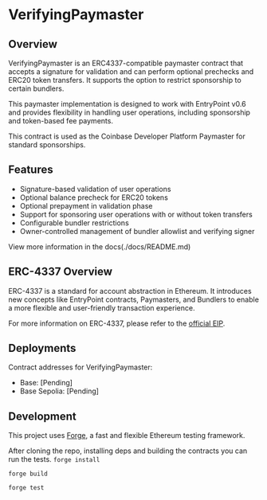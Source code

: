 # VerifyingPaymaster

## Overview

VerifyingPaymaster is an ERC4337-compatible paymaster contract that accepts a signature for validation and can perform optional prechecks and ERC20 token transfers. It supports the option to restrict sponsorship to certain bundlers. 

This paymaster implementation is designed to work with EntryPoint v0.6 and provides flexibility in handling user operations, including sponsorship and token-based fee payments.

This contract is used as the Coinbase Developer Platform Paymaster for standard sponsorships.

## Features

- Signature-based validation of user operations
- Optional balance precheck for ERC20 tokens
- Optional prepayment in validation phase
- Support for sponsoring user operations with or without token transfers
- Configurable bundler restrictions 
- Owner-controlled management of bundler allowlist and verifying signer

View more information in the docs(./docs/README.md)

## ERC-4337 Overview

ERC-4337 is a standard for account abstraction in Ethereum. It introduces new concepts like EntryPoint contracts, Paymasters, and Bundlers to enable a more flexible and user-friendly transaction experience.

For more information on ERC-4337, please refer to the [official EIP](https://eips.ethereum.org/EIPS/eip-4337).

## Deployments

Contract addresses for VerifyingPaymaster:

- Base: [Pending]
- Base Sepolia: [Pending]

## Development

This project uses [Forge](https://github.com/foundry-rs/forge), a fast and flexible Ethereum testing framework.

After cloning the repo, installing deps and building the contracts you can run the tests.
```forge install```

```forge build```

```forge test```